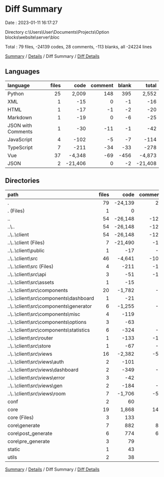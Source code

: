 # Diff Summary

Date : 2023-01-11 16:17:27

Directory c:\\Users\\User\\Documents\\Projects\\Option blocks\\website\\server\\bloc

Total : 79 files,  -24139 codes, 28 comments, -113 blanks, all -24224 lines

[Summary](results.md) / [Details](details.md) / Diff Summary / [Diff Details](diff-details.md)

## Languages
| language | files | code | comment | blank | total |
| :--- | ---: | ---: | ---: | ---: | ---: |
| Python | 25 | 2,009 | 148 | 395 | 2,552 |
| XML | 1 | -15 | 0 | -1 | -16 |
| HTML | 1 | -17 | -1 | -2 | -20 |
| Markdown | 1 | -19 | 0 | -6 | -25 |
| JSON with Comments | 1 | -30 | -11 | -1 | -42 |
| JavaScript | 4 | -102 | -5 | -7 | -114 |
| TypeScript | 7 | -211 | -34 | -33 | -278 |
| Vue | 37 | -4,348 | -69 | -456 | -4,873 |
| JSON | 2 | -21,406 | 0 | -2 | -21,408 |

## Directories
| path | files | code | comment | blank | total |
| :--- | ---: | ---: | ---: | ---: | ---: |
| . | 79 | -24,139 | 28 | -113 | -24,224 |
| . (Files) | 1 | 0 | 0 | 1 | 1 |
| .. | 54 | -26,148 | -120 | -508 | -26,776 |
| ..\\.. | 54 | -26,148 | -120 | -508 | -26,776 |
| ..\\..\\client | 54 | -26,148 | -120 | -508 | -26,776 |
| ..\\..\\client (Files) | 7 | -21,490 | -11 | -13 | -21,514 |
| ..\\..\\client\\public | 1 | -17 | -1 | -2 | -20 |
| ..\\..\\client\\src | 46 | -4,641 | -108 | -493 | -5,242 |
| ..\\..\\client\\src (Files) | 4 | -211 | -11 | -33 | -255 |
| ..\\..\\client\\src\\api | 3 | -51 | -12 | -17 | -80 |
| ..\\..\\client\\src\\assets | 1 | -15 | 0 | -1 | -16 |
| ..\\..\\client\\src\\components | 20 | -1,782 | -7 | -186 | -1,975 |
| ..\\..\\client\\src\\components\\dashboard | 1 | -21 | 0 | -3 | -24 |
| ..\\..\\client\\src\\components\\generator | 6 | -1,255 | -6 | -112 | -1,373 |
| ..\\..\\client\\src\\components\\misc | 4 | -119 | 0 | -18 | -137 |
| ..\\..\\client\\src\\components\\options | 3 | -63 | 0 | -9 | -72 |
| ..\\..\\client\\src\\components\\statistics | 6 | -324 | -1 | -44 | -369 |
| ..\\..\\client\\src\\router | 1 | -133 | -16 | -10 | -159 |
| ..\\..\\client\\src\\store | 1 | -67 | -5 | -3 | -75 |
| ..\\..\\client\\src\\views | 16 | -2,382 | -57 | -243 | -2,682 |
| ..\\..\\client\\src\\views\\auth | 2 | -101 | 0 | -14 | -115 |
| ..\\..\\client\\src\\views\\dashboard | 2 | -349 | -3 | -33 | -385 |
| ..\\..\\client\\src\\views\\error | 3 | -42 | 0 | -8 | -50 |
| ..\\..\\client\\src\\views\\gen | 2 | -184 | -2 | -32 | -218 |
| ..\\..\\client\\src\\views\\room | 7 | -1,706 | -52 | -156 | -1,914 |
| conf | 2 | 60 | 0 | 16 | 76 |
| core | 19 | 1,868 | 148 | 360 | 2,376 |
| core (Files) | 3 | 133 | 0 | 34 | 167 |
| core\\generate | 7 | 882 | 80 | 159 | 1,121 |
| core\\post_generate | 6 | 774 | 68 | 152 | 994 |
| core\\pre_generate | 3 | 79 | 0 | 15 | 94 |
| static | 1 | 43 | 0 | 7 | 50 |
| utils | 2 | 38 | 0 | 11 | 49 |

[Summary](results.md) / [Details](details.md) / Diff Summary / [Diff Details](diff-details.md)